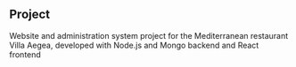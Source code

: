 ## Project

Website and administration system project for the Mediterranean restaurant Villa Aegea, developed with Node.js and Mongo backend and React frontend

